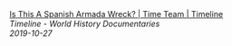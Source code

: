 <!--2024-07-21 00:18:13-->
<div class="yb">
  <a class="nodecor" href="/index.html?istoriya/is_this_a_spanish_armada_wreck_time_team_timeline">
    <img class="preview" data-videoid="kOez19gX3aU" src="https://i.ytimg.com/vi/kOez19gX3aU/hqdefault.jpg" align="middle" alt="">
  </a>
  <div class="inlbl text">
    <a class="nodecor" href="/index.html?istoriya/is_this_a_spanish_armada_wreck_time_team_timeline">Is This A Spanish Armada Wreck? | Time Team | Timeline</a><br>
    <i class="smaller2">Timeline - World History Documentaries</i><br>
    <i class="smaller3">2019-10-27</i>
  </div>
</div>
